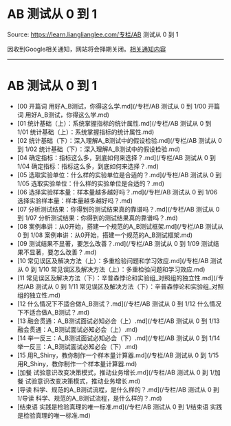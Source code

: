 # AB 测试从 0 到 1 

Source: https://learn.lianglianglee.com/专栏/AB 测试从 0 到 1

因收到Google相关通知，网站将会择期关闭。[相关通知内容](https://lumendatabase.org/notices/44265620)

---

# AB 测试从 0 到 1

* [00 开篇词 用好A\_B测试，你得这么学.md](/专栏/AB 测试从 0 到 1/00 开篇词 用好A_B测试，你得这么学.md)
* [01 统计基础（上）：系统掌握指标的统计属性.md](/专栏/AB 测试从 0 到 1/01 统计基础（上）：系统掌握指标的统计属性.md)
* [02 统计基础（下）：深入理解A\_B测试中的假设检验.md](/专栏/AB 测试从 0 到 1/02 统计基础（下）：深入理解A_B测试中的假设检验.md)
* [04 确定指标：指标这么多，到底如何来选择？.md](/专栏/AB 测试从 0 到 1/04 确定指标：指标这么多，到底如何来选择？.md)
* [05 选取实验单位：什么样的实验单位是合适的？.md](/专栏/AB 测试从 0 到 1/05 选取实验单位：什么样的实验单位是合适的？.md)
* [06 选择实验样本量：样本量越多越好吗？.md](/专栏/AB 测试从 0 到 1/06 选择实验样本量：样本量越多越好吗？.md)
* [07 分析测试结果：你得到的测试结果真的靠谱吗？.md](/专栏/AB 测试从 0 到 1/07  分析测试结果：你得到的测试结果真的靠谱吗？.md)
* [08 案例串讲：从0开始，搭建一个规范的A\_B测试框架.md](/专栏/AB 测试从 0 到 1/08 案例串讲：从0开始，搭建一个规范的A_B测试框架.md)
* [09 测试结果不显著，要怎么改善？.md](/专栏/AB 测试从 0 到 1/09  测试结果不显著，要怎么改善？.md)
* [10 常见误区及解决方法（上）：多重检验问题和学习效应.md](/专栏/AB 测试从 0 到 1/10 常见误区及解决方法（上）：多重检验问题和学习效应.md)
* [11 常见误区及解决方法（下）：辛普森悖论和实验组\_对照组的独立性.md](/专栏/AB 测试从 0 到 1/11 常见误区及解决方法（下）：辛普森悖论和实验组_对照组的独立性.md)
* [12 什么情况下不适合做A\_B测试？.md](/专栏/AB 测试从 0 到 1/12 什么情况下不适合做A_B测试？.md)
* [13 融会贯通：A\_B测试面试必知必会（上）.md](/专栏/AB 测试从 0 到 1/13 融会贯通：A_B测试面试必知必会（上）.md)
* [14 举一反三：A\_B测试面试必知必会（下）.md](/专栏/AB 测试从 0 到 1/14 举一反三：A_B测试面试必知必会（下）.md)
* [15 用R\_Shiny，教你制作一个样本量计算器.md](/专栏/AB 测试从 0 到 1/15 用R_Shiny，教你制作一个样本量计算器.md)
* [加餐 试验意识改变决策模式，推动业务增长.md](/专栏/AB 测试从 0 到 1/加餐 试验意识改变决策模式，推动业务增长.md)
* [导读 科学、规范的A\_B测试流程，是什么样的？.md](/专栏/AB 测试从 0 到 1/导读 科学、规范的A_B测试流程，是什么样的？.md)
* [结束语 实践是检验真理的唯一标准.md](/专栏/AB 测试从 0 到 1/结束语 实践是检验真理的唯一标准.md)